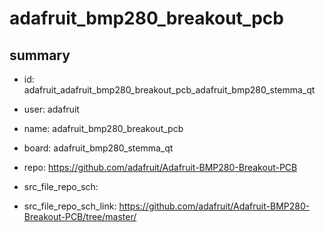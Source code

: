 # adafruit_bmp280_breakout_pcb
 
## summary 
* id: adafruit_adafruit_bmp280_breakout_pcb_adafruit_bmp280_stemma_qt
* user: adafruit
* name: adafruit_bmp280_breakout_pcb
* board: adafruit_bmp280_stemma_qt
* repo: https://github.com/adafruit/Adafruit-BMP280-Breakout-PCB



* src_file_repo_sch: 
* src_file_repo_sch_link: https://github.com/adafruit/Adafruit-BMP280-Breakout-PCB/tree/master/




